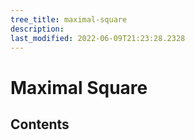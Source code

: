 ```yaml
---
tree_title: maximal-square
description: 
last_modified: 2022-06-09T21:23:28.2328
---
```


# Maximal Square

## Contents
